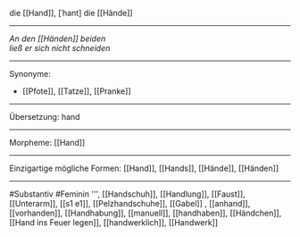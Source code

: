 die [[Hand]], [ˈhant]
die [[Hände]]


---
*An den [[Händen]] beiden*  
*ließ er sich nicht schneiden*  

---
Synonyme:
- [[Pfote]], [[Tatze]], [[Pranke]]

---
Übersetzung: hand

---
Morpheme:
[[Hand]]

---
Einzigartige mögliche Formen: [[Hand]], [[Hands]], [[Hände]], [[Händen]]

---
#Substantiv #Feminin
''', [[Handschuh]], [[Handlung]], [[Faust]], [[Unterarm]], [[s1 e1]], [[Pelzhandschuhe]], [[Gabel]]
, [[anhand]], [[vorhanden]], [[Handhabung]], [[manuell]], [[handhaben]], [[Händchen]], [[Hand ins Feuer legen]], [[handwerklich]], [[Handwerk]]